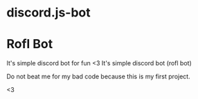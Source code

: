 # discord.js-bot

# Rofl Bot


It's simple discord bot for fun &lt;3
It's simple discord bot (rofl bot) 

Do not beat me for my bad code because this is my first project.

<3 
